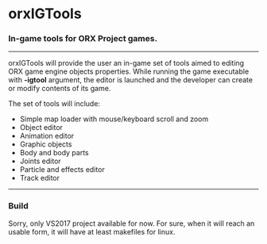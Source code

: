 # orxIGTools #
### In-game tools for ORX Project games. ###

----------------------------------
orxIGTools will provide the user an in-game set of tools aimed to editing ORX game engine objects properties.
While running the game executable with **-igtool** argument, the editor is launched and the developer can create or modify contents of its game.

The set of tools will include:
 - Simple map loader with mouse/keyboard scroll and zoom
 - Object editor
 - Animation editor
 - Graphic objects
 - Body and body parts
 - Joints editor
 - Particle and effects editor
 - Track editor
 
----------------------------------
### Build ###

Sorry, only VS2017 project available for now.
For sure, when it will reach an usable form, it will have at least makefiles for linux.
